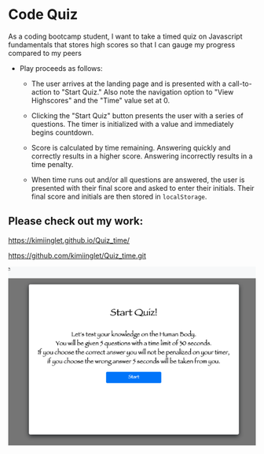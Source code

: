 # Code Quiz

As a coding bootcamp student, I want to take a timed quiz on Javascript fundamentals that stores high scores so that I can gauge my progress compared to my peers


* Play proceeds as follows:

  * The user arrives at the landing page and is presented with a call-to-action to "Start Quiz." Also note the navigation option to "View Highscores" and the "Time" value set at 0.

  * Clicking the "Start Quiz" button presents the user with a series of questions. The timer is initialized with a value and immediately begins countdown.

  * Score is calculated by time remaining. Answering quickly and correctly results in a higher score. Answering incorrectly results in a time penalty.

  * When time runs out and/or all questions are answered, the user is presented with their final score and asked to enter their initials. Their final score and initials are then stored in `localStorage`.

## Please check out my work: 

https://kimiinglet.github.io/Quiz_time/

https://github.com/kimiinglet/Quiz_time.git

<img src="./Quiz.png">



